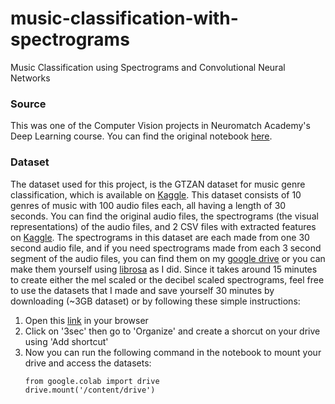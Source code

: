 # music-classification-with-spectrograms
Music Classification using Spectrograms and Convolutional Neural Networks

### Source
This was one of the Computer Vision projects in Neuromatch Academy's Deep Learning course. You can find the original notebook [here](https://deeplearning.neuromatch.io/projects/ComputerVision/spectrogram_analysis.html).

### Dataset
The dataset used for this project, is the GTZAN dataset for music genre classification, which is available on [Kaggle](https://www.kaggle.com/datasets/andradaolteanu/gtzan-dataset-music-genre-classification). This dataset consists of 10 genres of music with 100 audio files each, all having a length of 30 seconds. You can find the original audio files, the spectrograms (the visual representations) of the audio files, and 2 CSV files with extracted features on [Kaggle](https://www.kaggle.com/datasets/andradaolteanu/gtzan-dataset-music-genre-classification). The spectrograms in this dataset are each made from one 30 second audio file, and if you need spectrograms made from each 3 second segment of the audio files, you can find them on my [google drive](https://drive.google.com/drive/folders/1tXOtfsoOn88uaKZIomjtZFC3mtx4qo0d) or you can make them yourself using [librosa](https://librosa.org/) as I did. Since it takes around 15 minutes to create either the mel scaled or the decibel scaled spectrograms, feel free to use the datasets that I made and save yourself 30 minutes by downloading (~3GB dataset) or by following these simple instructions:
1. Open this [link](https://drive.google.com/drive/folders/1tXOtfsoOn88uaKZIomjtZFC3mtx4qo0d) in your browser
2. Click on '3sec' then go to 'Organize' and create a shorcut on your drive using 'Add shortcut'
3. Now you can run the following command in the notebook to mount your drive and access the datasets:
   ```
   from google.colab import drive
   drive.mount('/content/drive')
   ```
   


